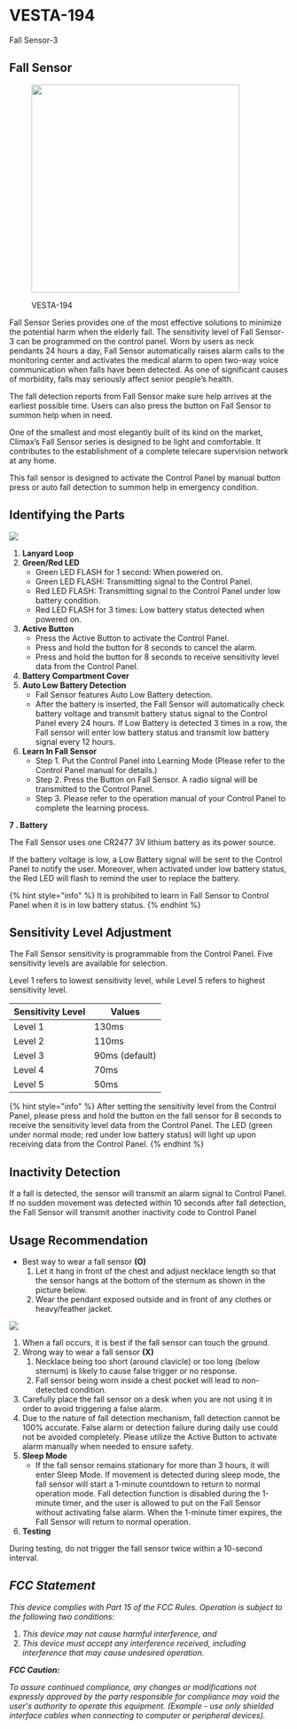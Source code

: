 # VESTA-194

Fall Sensor-3

## Fall Sensor

<figure><img src=".gitbook/assets/image (56) (1).png" alt="" width="375"><figcaption><p>VESTA-194</p></figcaption></figure>

Fall Sensor Series provides one of the most effective solutions to minimize the potential harm when the elderly fall. The sensitivity level of Fall Sensor-3 can be programmed on the control panel. Worn by users as neck pendants 24 hours a day, Fall Sensor automatically raises alarm calls to the monitoring center and activates the medical alarm to open two-way voice communication when falls have been detected. As one of significant causes of morbidity, falls may seriously affect senior people’s health.&#x20;

The fall detection reports from Fall Sensor make sure help arrives at the earliest possible time. Users can also press the button on Fall Sensor to summon help when in need.&#x20;

One of the smallest and most elegantly built of its kind on the market, Climax’s Fall Sensor series is designed to be light and comfortable. It contributes to the establishment of a complete telecare supervision network at any home.

This fall sensor is designed to activate the Control Panel by manual button press or auto fall detection to summon help in emergency condition.

## **Identifying the Parts**

![](<.gitbook/assets/2 (69).jpeg>)

1. **Lanyard Loop**
2. **Green/Red LED**
   * Green LED FLASH for 1 second: When powered on.
   * Green LED FLASH: Transmitting signal to the Control Panel.
   * Red LED FLASH: Transmitting signal to the Control Panel under low battery condition.
   * Red LED FLASH for 3 times: Low battery status detected when powered on.
3. **Active Button**
   * Press the Active Button to activate the Control Panel.
   * Press and hold the button for 8 seconds to cancel the alarm.
   * Press and hold the button for 8 seconds to receive sensitivity level data from the Control Panel.
4. **Battery Compartment Cover**
5. **Auto Low Battery Detection**
   * Fall Sensor features Auto Low Battery detection.
   * After the battery is inserted, the Fall Sensor will automatically check battery voltage and transmit battery status signal to the Control Panel every 24 hours. If Low Battery is detected 3 times in a row, the Fall sensor will enter low battery status and transmit low battery signal every 12 hours.
6. **Learn In Fall Sensor**
   * Step 1. Put the Control Panel into Learning Mode (Please refer to the Control Panel manual for details.)&#x20;
   * Step 2. Press the Button on Fall Sensor. A radio signal will be transmitted to the Control Panel.
   * Step 3. Please refer to the operation manual of your Control Panel to complete the learning process.

**7 . Battery**

The Fall Sensor uses one CR2477 3V lithium battery as its power source.

If the battery voltage is low, a Low Battery signal will be sent to the Control Panel to notify the user. Moreover, when activated under low battery status, the Red LED will flash to remind the user to replace the battery.

{% hint style="info" %}
It is prohibited to learn in Fall Sensor to Control Panel when it is in low battery status.
{% endhint %}

## **Sensitivity Level Adjustment**

The Fall Sensor sensitivity is programmable from the Control Panel. Five sensitivity levels are available for selection.

Level 1 refers to lowest sensitivity level, while Level 5 refers to highest sensitivity level.

| Sensitivity Level | Values         |
| ----------------- | -------------- |
| Level 1           | 130ms          |
| Level 2           | 110ms          |
| Level 3           | 90ms (default) |
| Level 4           | 70ms           |
| Level 5           | 50ms           |

{% hint style="info" %}
After setting the sensitivity level from the Control Panel, please press and hold the button on the fall sensor for 8 seconds to receive the sensitivity level data from the Control Panel. The LED (green under normal mode; red under low battery status) will light up upon receiving data from the Control Panel.
{% endhint %}

## **Inactivity Detection**

If a fall is detected, the sensor will transmit an alarm signal to Control Panel. If no sudden movement was detected within 10 seconds after fall detection, the Fall Sensor will transmit another inactivity code to Control Panel

## **Usage Recommendation**

* Best way to wear a fall sensor **(O)**
  1. Let it hang in front of the chest and adjust necklace length so that the sensor hangs at the bottom of the sternum as shown in the picture below.
  2. Wear the pendant exposed outside and in front of any clothes or heavy/feather jacket.

![](<.gitbook/assets/8 (44).jpeg>)

1. When a fall occurs, it is best if the fall sensor can touch the ground.
2. Wrong way to wear a fall sensor **(X)**
   1. Necklace being too short (around clavicle) or too long (below sternum) is likely to cause false trigger or no response.
   2. Fall sensor being worn inside a chest pocket will lead to non-detected condition.
3. Carefully place the fall sensor on a desk when you are not using it in order to avoid triggering a false alarm.
4. Due to the nature of fall detection mechanism, fall detection cannot be 100% accurate. False alarm or detection failure during daily use could not be avoided completely. Please utilize the Active Button to activate alarm manually when needed to ensure safety.
5. **Sleep Mode**
   * If the fall sensor remains stationary for more than 3 hours, it will enter Sleep Mode. If movement is detected during sleep mode, the fall sensor will start a 1-minute countdown to return to normal operation mode. Fall detection function is disabled during the 1-minute timer, and the user is allowed to put on the Fall Sensor without activating false alarm. When the 1-minute timer expires, the Fall Sensor will return to normal operation.
6. **Testing**

During testing, do not trigger the fall sensor twice within a 10-second interval.

## _**FCC Statement**_

_This device complies with Part 15 of the FCC Rules. Operation is subject to the following two conditions:_

1. _This device may not cause harmful interference, and_
2. _This device must accept any interference received, including interference that may cause undesired operation._

_**FCC Caution:**_

_To assure continued compliance, any changes or modifications not expressly approved by the party responsible for compliance may void the user's authority to operate this equipment. (Example - use only shielded interface cables when connecting to computer or peripheral devices)._

